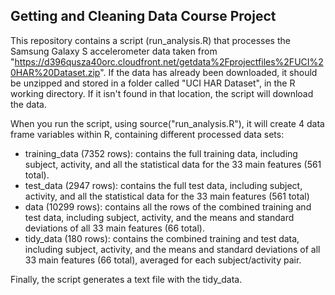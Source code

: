 ## Getting and Cleaning Data Course Project

This repository contains a script (run_analysis.R) that processes the Samsung Galaxy S accelerometer data taken from "https://d396qusza40orc.cloudfront.net/getdata%2Fprojectfiles%2FUCI%20HAR%20Dataset.zip". If the data has already been downloaded, it should be unzipped and stored in a folder called "UCI HAR Dataset", in the R working directory. If it isn't found in that location, the script will download the data.

When you run the script, using source("run_analysis.R"), it will create 4 data frame variables within R, containing different processed data sets:

* training_data (7352 rows): contains the full training data, including subject, activity, and all the statistical data for the 33 main features (561 total).
* test_data (2947 rows): contains the full test data, including subject, activity, and all the statistical data for the 33 main features (561 total)
* data (10299 rows): contains all the rows of the combined training and test data, including subject, activity, and the means and standard deviations of all 33 main features (66 total).
* tidy_data (180 rows): contains the combined training and test data, including subject, activity, and the means and standard deviations of all 33 main features (66 total), averaged for each subject/activity pair.

Finally, the script generates a text file with the tidy_data.


